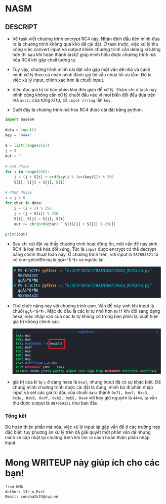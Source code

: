 # NASM

## DESCRIPT

- Về task viết chương trình encrypt RC4 này. Nhận định đầu tiên mình đưa ra là chương trình không quá khó để cài đặt. Ở task trước, việc xử lý thủ công việc convert input và output khiến chương trình cần debug kĩ lưỡng hơn thì sau khi hoàn thành task2 giúp mình hiểu được chương trình mã hóa RC4 khi gặp chall tương tự.

- Tuy vậy, chương trình mình cài đặt vẫn gặp một vấn đề nhỏ và cách mình xử lý theo cá nhân mình đánh giá thì vẫn chưa tối ưu lắm. Đó là việc xử lý input, chính xác hơn là chuỗi input.

- Việc đọc giá trị từ bàn phím khá đơn giản để xử lý. Thậm chí ở task này mình cũng không cần xử lý chuỗi đầu vào vì mọi biến đổi đều dựa trên mã `ascii` của từng kí tự, cả `input string` lẫn `key`.

- Dưới đây là chương trình mã hóa RC4 được cài đặt bằng python.

```python
import base64

data = input()
key = "4444"

S = list(range(256))
j = 0
out = ''

# KSA Phase
for i in range(256):
    j = (j + S[i] + ord(key[i % len(key)])) % 256
    S[i], S[j] = S[j], S[i]

# PRGA Phase
i = j = 0
for char in data:
    i = (i + 1) % 256
    j = (j + S[i]) % 256
    S[i], S[j] = S[j], S[i]
    out += chr(ord(char) ^ S[(S[i] + S[j]) % 256])

print(out)
```

- Sau khi cài đặt và thấy chương trình hoạt động ổn, một vấn đề nảy sinh. RC4 là loại mã hóa đối xứng, Tức là `input` được encrypt có thể decrypt bằng chính thuật toán này. Ở chương trình trên, với input là `987654321` ta có encryptedString là `qçÃ>°ß²¶¤` và ngược lại.

  ![Alt text](IMG/image.png)

- Thử chức năng này với chương trình asm. Vấn đề nảy sinh khi input là chuỗi `qçÃ>°ß²¶¤`. Mặc dù đều là các kí tự nhỏ hơn `0xff` khi đổi sang dạng hexa, việc nhập vào của các kí tự không có trong bàn phím lại xuất hiện giá trị không chính xác.

  ![Alt text](IMG/image-1.png)

- giá trị của kí tự `ç` ở dạng hexa là `0xe7`, nhưng input đã có sự khác biệt. Để chứng minh chương trình được cài đặt là đúng, mình bỏ đi phần nhập input và set các giá trị đầu của chuỗi `data` thành `0x71, 0xe7, 0xc3, 0x3e, 0xb0, 0xdf, 0xb2, 0xb6, 0xa4` với key giữ nguyên là `4444`, ta vẫn thu được output là `987654321` như ban đầu.

### Tổng kết

Dù hoàn thiện phần mã hóa, việc xử lý input lại gặp vấn đề ở các trường hợp đặc biệt, tuy phương án xử lý trên đã giải quyết một phần vấn đề nhưng mình sẽ cập nhật lại chương trình khi tìm ra cách hoàn thiện phần nhập input.

# Mong WRITEUP này giúp ích cho các bạn!

```
from KMA
Author: 13r_ə_Rɪst
Email: sonvha2k23@cvp.vn
```
